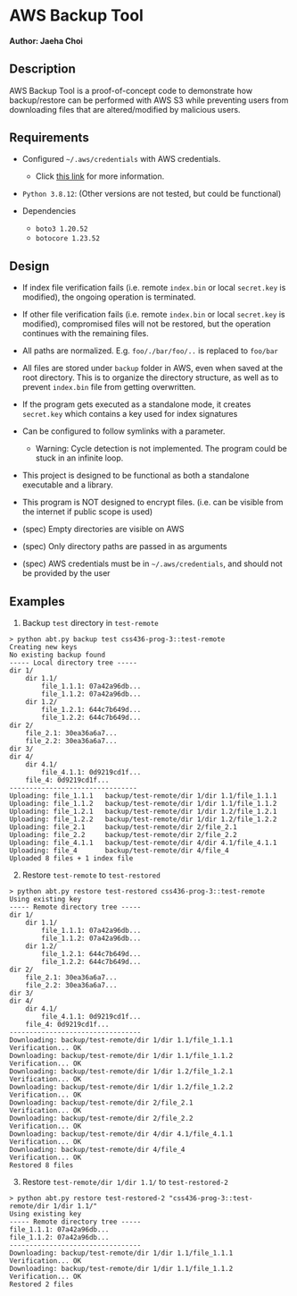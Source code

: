 # AWS Backup Tool

#### Author: Jaeha Choi

## Description

AWS Backup Tool is a proof-of-concept code to demonstrate how backup/restore can be performed with AWS S3 while
preventing users from downloading files that are altered/modified by malicious users.

## Requirements

- Configured `~/.aws/credentials` with AWS credentials.
    - Click [this link](https://docs.aws.amazon.com/cli/latest/userguide/cli-configure-files.html) for more information.

- `Python 3.8.12`: (Other versions are not tested, but could be functional)

- Dependencies
    - `boto3 1.20.52`
    - `botocore 1.23.52`

## Design

- If index file verification fails (i.e. remote `index.bin` or local `secret.key` is modified), the ongoing operation is
  terminated.
- If other file verification fails (i.e. remote `index.bin` or local `secret.key` is modified), compromised files will
  not be restored, but the operation continues with the remaining files.
- All paths are normalized. E.g. `foo/./bar/foo/..` is replaced to `foo/bar`
- All files are stored under `backup` folder in AWS, even when saved at the root directory. This is to organize the
  directory structure, as well as to prevent `index.bin` file from getting overwritten.
- If the program gets executed as a standalone mode, it creates `secret.key` which contains a key used for index
  signatures

- Can be configured to follow symlinks with a parameter.
    - Warning: Cycle detection is not implemented. The program could be stuck in an infinite loop.

- This project is designed to be functional as both a standalone executable and a library.

- This program is NOT designed to encrypt files. (i.e. can be visible from the internet if public scope is used)

- (spec) Empty directories are visible on AWS
- (spec) Only directory paths are passed in as arguments
- (spec) AWS credentials must be in `~/.aws/credentials`, and should not be provided by the user

## Examples

1. Backup `test` directory in `test-remote`

```shell
> python abt.py backup test css436-prog-3::test-remote
Creating new keys
No existing backup found
----- Local directory tree -----
dir 1/
	dir 1.1/
		file_1.1.1: 07a42a96db...
		file_1.1.2: 07a42a96db...
	dir 1.2/
		file_1.2.1: 644c7b649d...
		file_1.2.2: 644c7b649d...
dir 2/
	file_2.1: 30ea36a6a7...
	file_2.2: 30ea36a6a7...
dir 3/
dir 4/
	dir 4.1/
		file_4.1.1: 0d9219cd1f...
	file_4: 0d9219cd1f...
--------------------------------
Uploading: file_1.1.1	backup/test-remote/dir 1/dir 1.1/file_1.1.1
Uploading: file_1.1.2	backup/test-remote/dir 1/dir 1.1/file_1.1.2
Uploading: file_1.2.1	backup/test-remote/dir 1/dir 1.2/file_1.2.1
Uploading: file_1.2.2	backup/test-remote/dir 1/dir 1.2/file_1.2.2
Uploading: file_2.1  	backup/test-remote/dir 2/file_2.1
Uploading: file_2.2  	backup/test-remote/dir 2/file_2.2
Uploading: file_4.1.1	backup/test-remote/dir 4/dir 4.1/file_4.1.1
Uploading: file_4    	backup/test-remote/dir 4/file_4
Uploaded 8 files + 1 index file
```

2. Restore `test-remote` to `test-restored`

```shell
> python abt.py restore test-restored css436-prog-3::test-remote
Using existing key
----- Remote directory tree -----
dir 1/
	dir 1.1/
		file_1.1.1: 07a42a96db...
		file_1.1.2: 07a42a96db...
	dir 1.2/
		file_1.2.1: 644c7b649d...
		file_1.2.2: 644c7b649d...
dir 2/
	file_2.1: 30ea36a6a7...
	file_2.2: 30ea36a6a7...
dir 3/
dir 4/
	dir 4.1/
		file_4.1.1: 0d9219cd1f...
	file_4: 0d9219cd1f...
---------------------------------
Downloading: backup/test-remote/dir 1/dir 1.1/file_1.1.1
Verification... OK
Downloading: backup/test-remote/dir 1/dir 1.1/file_1.1.2
Verification... OK
Downloading: backup/test-remote/dir 1/dir 1.2/file_1.2.1
Verification... OK
Downloading: backup/test-remote/dir 1/dir 1.2/file_1.2.2
Verification... OK
Downloading: backup/test-remote/dir 2/file_2.1
Verification... OK
Downloading: backup/test-remote/dir 2/file_2.2
Verification... OK
Downloading: backup/test-remote/dir 4/dir 4.1/file_4.1.1
Verification... OK
Downloading: backup/test-remote/dir 4/file_4
Verification... OK
Restored 8 files
```

3. Restore `test-remote/dir 1/dir 1.1/` to `test-restored-2`

```shell
> python abt.py restore test-restored-2 "css436-prog-3::test-remote/dir 1/dir 1.1/"
Using existing key
----- Remote directory tree -----
file_1.1.1: 07a42a96db...
file_1.1.2: 07a42a96db...
---------------------------------
Downloading: backup/test-remote/dir 1/dir 1.1/file_1.1.1
Verification... OK
Downloading: backup/test-remote/dir 1/dir 1.1/file_1.1.2
Verification... OK
Restored 2 files
```